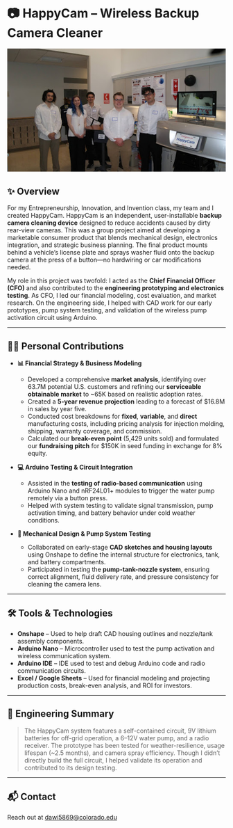 # 📷 HappyCam – Wireless Backup Camera Cleaner

<p align="center">
  <img src="HappyCam-Team.jpg" alt="HappyCam Product Photo" width="700"/>
</p>


## ✨ Overview
For my Entrepreneurship, Innovation, and Invention class, my team and I created HappyCam. HappyCam is an independent, user-installable **backup camera cleaning device** designed to reduce accidents caused by dirty rear-view cameras. This was a group project aimed at developing a marketable consumer product that blends mechanical design, electronics integration, and strategic business planning. The final product mounts behind a vehicle’s license plate and sprays washer fluid onto the backup camera at the press of a button—no hardwiring or car modifications needed.

My role in this project was twofold: I acted as the **Chief Financial Officer (CFO)** and also contributed to the **engineering prototyping and electronics testing**. As CFO, I led our financial modeling, cost evaluation, and market research. On the engineering side, I helped with CAD work for our early prototypes, pump system testing, and validation of the wireless pump activation circuit using Arduino.

---

## 👨‍💻 Personal Contributions

- **📊 Financial Strategy & Business Modeling**  
  - Developed a comprehensive **market analysis**, identifying over 63.7M potential U.S. customers and refining our **serviceable obtainable market** to ~65K based on realistic adoption rates.
  - Created a **5-year revenue projection** leading to a forecast of $16.8M in sales by year five.
  - Conducted cost breakdowns for **fixed**, **variable**, and **direct** manufacturing costs, including pricing analysis for injection molding, shipping, warranty coverage, and commission.
  - Calculated our **break-even point** (5,429 units sold) and formulated our **fundraising pitch** for $150K in seed funding in exchange for 8% equity.

- **💻 Arduino Testing & Circuit Integration**  
  - Assisted in the **testing of radio-based communication** using Arduino Nano and nRF24L01+ modules to trigger the water pump remotely via a button press.
  - Helped with system testing to validate signal transmission, pump activation timing, and battery behavior under cold weather conditions.

- **🔧 Mechanical Design & Pump System Testing**  
  - Collaborated on early-stage **CAD sketches and housing layouts** using Onshape to define the internal structure for electronics, tank, and battery compartments.
  - Participated in testing the **pump-tank-nozzle system**, ensuring correct alignment, fluid delivery rate, and pressure consistency for cleaning the camera lens.

---

## 🛠 Tools & Technologies
- **Onshape** – Used to help draft CAD housing outlines and nozzle/tank assembly components.
- **Arduino Nano** – Microcontroller used to test the pump activation and wireless communication system.
- **Arduino IDE** – IDE used to test and debug Arduino code and radio communication circuits.
- **Excel / Google Sheets** – Used for financial modeling and projecting production costs, break-even analysis, and ROI for investors.

---

## 🧠 Engineering Summary
> The HappyCam system features a self-contained circuit, 9V lithium batteries for off-grid operation, a 6–12V water pump, and a radio receiver. The prototype has been tested for weather-resilience, usage lifespan (~2.5 months), and camera spray efficiency. Though I didn’t directly build the full circuit, I helped validate its operation and contributed to its design testing.

---

## 📬 Contact
Reach out at dawi5869@colorado.edu
